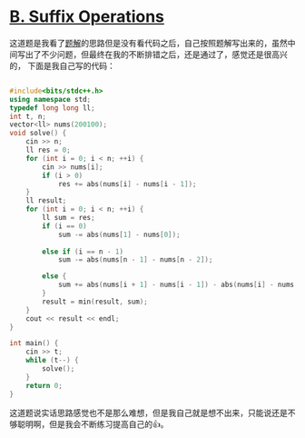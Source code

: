 # [B. Suffix Operations](https://codeforces.com/problemset/problem/1453/B)

这道题是我看了[题解](https://www.luogu.com.cn/article/8wun78li)的思路但是没有看代码之后，自己按照题解写出来的，虽然中间写出了不少问题，但最终在我的不断排错之后，还是通过了，感觉还是很高兴的，
下面是我自己写的代码：

```cpp

#include<bits/stdc++.h>
using namespace std;
typedef long long ll;
int t, n;
vector<ll> nums(200100);
void solve() {
    cin >> n;
    ll res = 0;
    for (int i = 0; i < n; ++i) {
        cin >> nums[i];
        if (i > 0)
            res += abs(nums[i] - nums[i - 1]);
    }
    ll result;
    for (int i = 0; i < n; ++i) {
        ll sum = res;
        if (i == 0)
            sum -= abs(nums[1] - nums[0]);
        
        else if (i == n - 1) 
            sum -= abs(nums[n - 1] - nums[n - 2]);

        else {
            sum += abs(nums[i + 1] - nums[i - 1]) - abs(nums[i] - nums[i - 1]) - abs(nums[i + 1] - nums[i]);
        }
        result = min(result, sum);
    }
    cout << result << endl;
}

int main() {
    cin >> t;
    while (t--) {
        solve();
    }
    return 0;
}
```

这道题说实话思路感觉也不是那么难想，但是我自己就是想不出来，只能说还是不够聪明啊，但是我会不断练习提高自己的👍。
